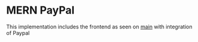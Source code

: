 # MERN PayPal

This implementation includes the frontend as seen on [main](https://github.com/savannahvaith/MERN-Payment-Systems/tree/main) with integration of Paypal


